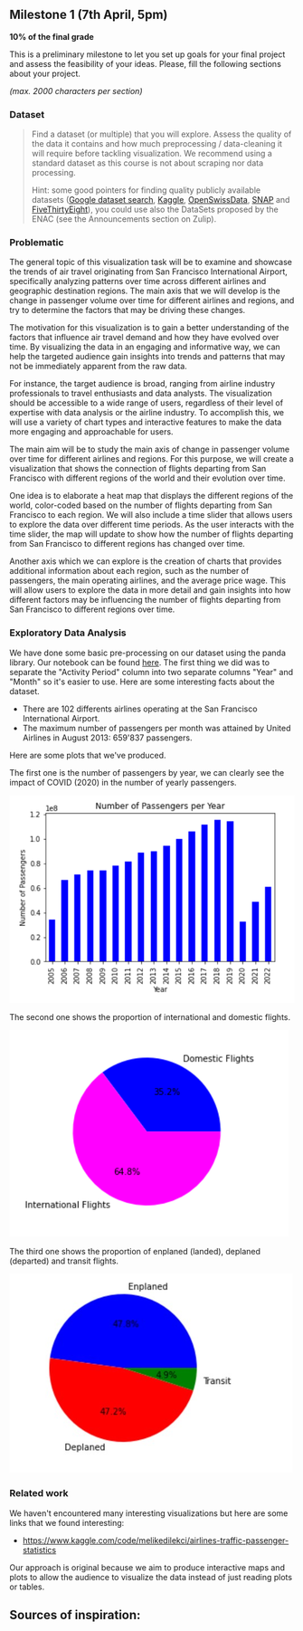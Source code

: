 ## Milestone 1 (7th April, 5pm)

**10% of the final grade**

This is a preliminary milestone to let you set up goals for your final project and assess the feasibility of your ideas.
Please, fill the following sections about your project.

*(max. 2000 characters per section)*

### Dataset

> Find a dataset (or multiple) that you will explore. Assess the quality of the data it contains and how much preprocessing / data-cleaning it will require before tackling visualization. We recommend using a standard dataset as this course is not about scraping nor data processing.
>
> Hint: some good pointers for finding quality publicly available datasets ([Google dataset search](https://datasetsearch.research.google.com/), [Kaggle](https://www.kaggle.com/datasets), [OpenSwissData](https://opendata.swiss/en/), [SNAP](https://snap.stanford.edu/data/) and [FiveThirtyEight](https://data.fivethirtyeight.com/)), you could use also the DataSets proposed by the ENAC (see the Announcements section on Zulip).

### Problematic
The general topic of this visualization task will be to examine and showcase the trends of air travel originating from San Francisco International Airport, specifically analyzing patterns over time across different airlines and geographic destination regions. The main axis that we will develop is the change in passenger volume over time for different airlines and regions, and try to determine the factors that may be driving these changes.

The motivation for this visualization is to gain a better understanding of the factors that influence air travel demand and how they have evolved over time. By visualizing the data in an engaging and informative way, we can help the targeted audience gain insights into trends and patterns that may not be immediately apparent from the raw data.

For instance, the target audience is broad, ranging from airline industry professionals to travel enthusiasts and data analysts. The visualization should be accessible to a wide range of users, regardless of their level of expertise with data analysis or the airline industry. To accomplish this, we will use a variety of chart types and interactive features to make the data more engaging and approachable for users.

The main aim will be to study the main axis of change in passenger volume over time for different airlines and regions. For this purpose, we will create a visualization that shows the connection of flights departing from San Francisco with different regions of the world and their evolution over time.

One idea is to elaborate a heat map that displays the different regions of the world, color-coded based on the number of flights departing from San Francisco to each region. We will also include a time slider that allows users to explore the data over different time periods. As the user interacts with the time slider, the map will update to show how the number of flights departing from San Francisco to different regions has changed over time.

Another axis which we can explore is the creation of charts that provides additional information about each region, such as the number of passengers, the main operating airlines, and the average price wage. This will allow users to explore the data in more detail and gain insights into how different factors may be influencing the number of flights departing from San Francisco to different regions over time.

### Exploratory Data Analysis

We have done some basic pre-processing on our dataset using the panda library. Our notebook can be found [here](https://github.com/com-480-data-visualization/project-2023-datavizteam/blob/master/Pre_Processing/Milestone1_PreProcessing.ipynb). The first thing we did was to separate the "Activity Period" column into two separate columns "Year" and "Month" so it's easier to use. Here are some interesting facts about the dataset.
- There are 102 differents airlines operating at the San Francisco International Airport.
- The maximum number of passengers per month was attained by United Airlines in August 2013: 659'837 passengers.

Here are some plots that we've produced.

The first one is the number of passengers by year, we can clearly see the impact of COVID (2020) in the number of yearly passengers.

![](./Pre_Processing/PassengersPerYear.png)

The second one shows the proportion of international and domestic flights.

![](./Pre_Processing/DomesticVSInternational.png)

The third one shows the proportion of enplaned (landed), deplaned (departed) and transit flights.

![](./Pre_Processing/DeplanedEnapledTransit.jpg)

### Related work 

We haven't encountered many interesting visualizations but here are some links that we found interesting:
- https://www.kaggle.com/code/melikedilekci/airlines-traffic-passenger-statistics

Our approach is original because we aim to produce interactive maps and plots to allow the audience to visualize the data instead of just reading plots or tables.

Sources of inspiration:
- 

